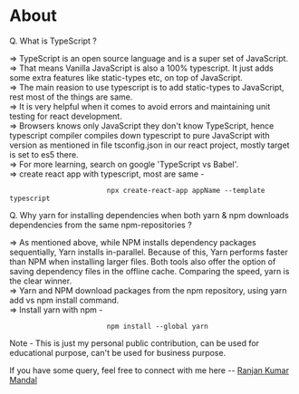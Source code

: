 # About

Q. What is TypeScript ?

=> TypeScript is an open source language and is a super set of JavaScript.  
=> That means Vanilla JavaScript is also a 100% typescript. It just adds some extra features like static-types etc, on top of JavaScript.  
=> The main reasion to use typescript is to add static-types to JavaScript, rest most of the things are same.  
=> It is very helpful when it comes to avoid errors and maintaining unit testing for react development.  
=> Browsers knows only JavaScript they don't know TypeScript, hence typescript compiler compiles down typescript to pure JavaScript with version as mentioned in file tsconfig.json in our react project, mostly target is set to es5 there.  
=> For more learning, search on google 'TypeScript vs Babel'.  
=> create react app with typescript, most are same -

                            npx create-react-app appName --template typescript

Q. Why yarn for installing dependencies when both yarn & npm downloads dependencies from the same npm-repositories ?

=> As mentioned above, while NPM installs dependency packages sequentially, Yarn installs in-parallel. Because of this, Yarn performs faster than NPM when installing larger files. Both tools also offer the option of saving dependency files in the offline cache. Comparing the speed, yarn is the clear winner.  
=> Yarn and NPM download packages from the npm repository, using yarn add vs npm install command.  
=> Install yarn with npm -

                            npm install --global yarn

Note - This is just my personal public contribution, can be used for educational purpose, can't be used for business purpose.

If you have some query, feel free to connect with me here -- [Ranjan Kumar Mandal](https://www.linkedin.com/in/ranjan-kumar-m-818367158/)
